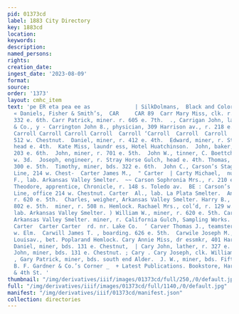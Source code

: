 ```yaml
---
pid: 01373cd
label: 1883 City Directory
key: 1883cd
location: 
keywords: 
description: 
named_persons: 
rights: 
creation_date: 
ingest_date: '2023-08-09'
format: 
source: 
order: '1373'
layout: cmhc_item
text: 'pe ER eta pea ee as              | SilkDolmans,  Black and Colored, at  colored,
  « Daniels, Fisher & Smith’s,  CAR     CAR 89  Carr Mary Miss, clk. r. No. 1, rear
  332 e. 6th. Carr Patrick, miner. r. 605 e. 7th.  ., Carrigan John, lab. Eddy, James
  & Co., y - Carrington John 8., physician, 309 Harrison av., r. 218 e. 4th.  Carroll
  Carroll Carroll Carroll Carroll  Carroll ‘Carroll  Carroll  Carroll  Carson  r.
  512 w. Chestnut.  Daniel, miner, r. 412 e. 4th.  Edward, miner, r. Stray Horse Gulch,
  head e. 4th.  Kate Miss, laundr ess, Hotel Huatchinson.  John, baker, S. L. Lowry,
  203 e. 6th.  John, miner, r. 701 e. 5th.  John W., tinner, C. Boettcher, r. 225
  w. 3d.  Joseph, engineer, r. Stray Horse Gulch, head e. 4th. Thomas, miner, bds.
  300 e. 5th.  Timothy, miner, bds. 322 e. 6th.  John C., Carson’s Stage and Express
  Line, 214 w. Chest-  Carter James M.,  " Carter  | Carty Michael,  nut. Carson J.
  F., lab. Arkansas Valley Smelter.  ~~ Carson Sophronia Mrs., r. 210 e. 6th.  Carson
  Theodore, apprentice, Chronicle, r. 148 s. Toledo av.  BE : Carson’s Stage and Express
  Line, office 214 w. Chestnut. Carter  Al., lab. La Plata Smelter.  Andrew, miner,
  r. 620 e. 5th.  Charles, weigher, Arkansas Valley Smelter. Harry B., mining, r.
  802 e. 5th.  miner, r. 508 n. Hemlock. Rachael Mrs., col’d, r. 129 w. 10th. Thomas,
  lab. Arkansas Valley Smelter. ) William W., miner, r. 620 e. 5th. Carter W., lab.
  Arkansas Valley Smelter. miner, r. California Gulch, Sampling Works.  Carter Carter
  Carter  Carter Carter  rd. nr. Lake Co.  ‘ Carver Thomas J., teamster, bds. 606
  w. Elm.  Carwill James T. , boarding. 626 e. 5th.  Carwile Joseph M., lab., r. St.
  Louisav., bet. Poplarand Hemlock. Cary Annie Miss, dr essmkr, 401 Harrison av.  Cary
  Daniel, miner, bds. 131 e. Chestnut,  | Cary John, lather, r. 327 e. 9th. _ Carv
  John, miner, bds. 131 e. Chestnut. ; Cary . Cary Joseph, clk. William Hayner. :
  , Gary Patrick, miner, bds. south end Alder.  J. W., miner, bds. Fifth Avenue Hotel.  At
  B. F. Gardner & Co.’s Corner _  + Latest Publications. Bookstore, Harrison Ave.
  & 4th St. '
thumbnail: "/img/derivatives/iiif/images/01373cd/full/250,/0/default.jpg"
full: "/img/derivatives/iiif/images/01373cd/full/1140,/0/default.jpg"
manifest: "/img/derivatives/iiif/01373cd/manifest.json"
collection: directories
---
```

